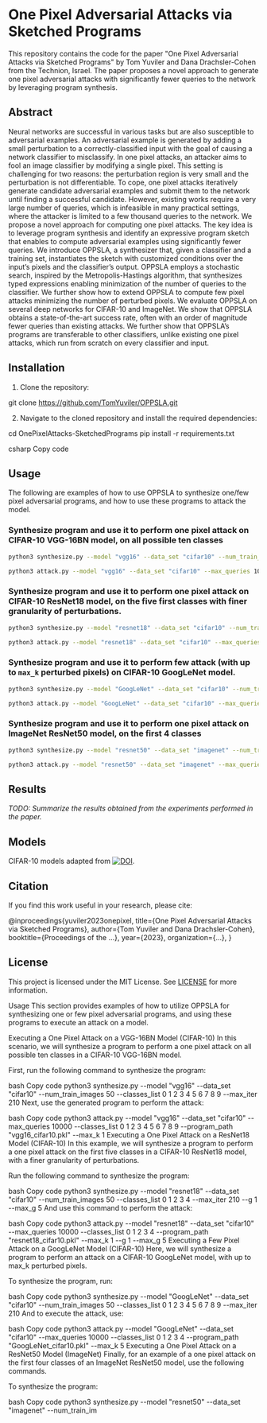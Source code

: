 # One Pixel Adversarial Attacks via Sketched Programs
This repository contains the code for the paper "One Pixel Adversarial Attacks via Sketched Programs" by Tom Yuviler and Dana Drachsler-Cohen from the Technion, Israel. The paper proposes a novel approach to generate one pixel adversarial attacks with significantly fewer queries to the network by leveraging program synthesis.

## Abstract

Neural networks are successful in various tasks but are also susceptible to adversarial examples. An adversarial
example is generated by adding a small perturbation to a correctly-classified input with the goal of causing
a network classifier to misclassify. In one pixel attacks, an attacker aims to fool an image classifier by
modifying a single pixel. This setting is challenging for two reasons: the perturbation region is very small and
the perturbation is not differentiable. To cope, one pixel attacks iteratively generate candidate adversarial
examples and submit them to the network until finding a successful candidate. However, existing works
require a very large number of queries, which is infeasible in many practical settings, where the attacker
is limited to a few thousand queries to the network. We propose a novel approach for computing one pixel
attacks. The key idea is to leverage program synthesis and identify an expressive program sketch that enables
to compute adversarial examples using significantly fewer queries. We introduce OPPSLA, a synthesizer
that, given a classifier and a training set, instantiates the sketch with customized conditions over the input’s
pixels and the classifier’s output. OPPSLA employs a stochastic search, inspired by the Metropolis-Hastings
algorithm, that synthesizes typed expressions enabling minimization of the number of queries to the classifier.
We further show how to extend OPPSLA to compute few pixel attacks minimizing the number of perturbed
pixels. We evaluate OPPSLA on several deep networks for CIFAR-10 and ImageNet. We show that OPPSLA
obtains a state-of-the-art success rate, often with an order of magnitude fewer queries than existing attacks.
We further show that OPPSLA’s programs are transferable to other classifiers, unlike existing one pixel attacks,
which run from scratch on every classifier and input.


## Installation

1. Clone the repository:

git clone https://github.com/TomYuviler/OPPSLA.git


2. Navigate to the cloned repository and install the required dependencies:

cd OnePixelAttacks-SketchedPrograms
pip install -r requirements.txt

csharp
Copy code

## Usage

The following are examples of how to use OPPSLA to synthesize one/few pixel adversarial programs, and how to use these programs to attack the model.
### Synthesize program and use it to perform one pixel attack on CIFAR-10 VGG-16BN model, on all possible ten classes 
```bash
python3 synthesize.py --model "vgg16" --data_set "cifar10" --num_train_images 50 --classes_list 0 1 2 3 4 5 6 7 8 9 --max_iter 210
```
```bash
python3 attack.py --model "vgg16" --data_set "cifar10" --max_queries 10000 --classes_list 0 1 2 3 4 5 6 7 8 9 --program_path "vgg16_cifar10.pkl" --max_k 1
```

### Synthesize program and use it to perform one pixel attack on CIFAR-10 ResNet18 model, on the five first classes with finer granularity of perturbations. 
```bash
python3 synthesize.py --model "resnet18" --data_set "cifar10" --num_train_images 50 --classes_list 0 1 2 3 4 --max_iter 210 --g 1 --max_g 5
```
```bash
python3 attack.py --model "resnet18" --data_set "cifar10" --max_queries 10000 --classes_list 0 1 2 3 4 --program_path "resnet18_cifar10.pkl" --max_k 1 --g 1 --max_g 5
```

### Synthesize program and use it to perform few attack (with up to ```max_k``` perturbed pixels) on CIFAR-10 GoogLeNet model. 
```bash
python3 synthesize.py --model "GoogLeNet" --data_set "cifar10" --num_train_images 50 --classes_list 0 1 2 3 4 5 6 7 8 9 --max_iter 210
```
```bash
python3 attack.py --model "GoogLeNet" --data_set "cifar10" --max_queries 10000 --classes_list 0 1 2 3 4 --program_path "GoogLeNet_cifar10.pkl" --max_k 5
```

### Synthesize program and use it to perform one pixel attack on ImageNet ResNet50 model, on the first 4 classes 
```bash
python3 synthesize.py --model "resnet50" --data_set "imagenet" --num_train_images 10 --classes_list 0 1 2 3 4 5 6 7 8 9 --max_iter 210 --imagenet_dir "imagenet_train"
```
```bash
python3 attack.py --model "resnet50" --data_set "imagenet" --max_queries 10000 --classes_list 0 1 2 3 --program_path "resnet_imagenet.pkl" --max_k 1 --imagenet_dir "imagenet_val"
```

## Results

_TODO: Summarize the results obtained from the experiments performed in the paper._

## Models
CIFAR-10 models adapted from [![DOI](https://zenodo.org/badge/doi/10.5281/zenodo.4431043.svg)](http://dx.doi.org/10.5281/zenodo.4431043). 

## Citation

If you find this work useful in your research, please cite:

@inproceedings{yuviler2023onepixel,
title={One Pixel Adversarial Attacks via Sketched Programs},
author={Tom Yuviler and Dana Drachsler-Cohen},
booktitle={Proceedings of the ...},
year={2023},
organization={...},
}


## License

This project is licensed under the MIT License. See [LICENSE](LICENSE) for more information.

Usage
This section provides examples of how to utilize OPPSLA for synthesizing one or few pixel adversarial programs, and using these programs to execute an attack on a model.

Executing a One Pixel Attack on a VGG-16BN Model (CIFAR-10)
In this scenario, we will synthesize a program to perform a one pixel attack on all possible ten classes in a CIFAR-10 VGG-16BN model.

First, run the following command to synthesize the program:

bash
Copy code
python3 synthesize.py --model "vgg16" --data_set "cifar10" --num_train_images 50 --classes_list 0 1 2 3 4 5 6 7 8 9 --max_iter 210
Next, use the generated program to perform the attack:

bash
Copy code
python3 attack.py --model "vgg16" --data_set "cifar10" --max_queries 10000 --classes_list 0 1 2 3 4 5 6 7 8 9 --program_path "vgg16_cifar10.pkl" --max_k 1
Executing a One Pixel Attack on a ResNet18 Model (CIFAR-10)
In this example, we will synthesize a program to perform a one pixel attack on the first five classes in a CIFAR-10 ResNet18 model, with a finer granularity of perturbations.

Run the following command to synthesize the program:

bash
Copy code
python3 synthesize.py --model "resnet18" --data_set "cifar10" --num_train_images 50 --classes_list 0 1 2 3 4 --max_iter 210 --g 1 --max_g 5
And use this command to perform the attack:

bash
Copy code
python3 attack.py --model "resnet18" --data_set "cifar10" --max_queries 10000 --classes_list 0 1 2 3 4 --program_path "resnet18_cifar10.pkl" --max_k 1 --g 1 --max_g 5
Executing a Few Pixel Attack on a GoogLeNet Model (CIFAR-10)
Here, we will synthesize a program to perform an attack on a CIFAR-10 GoogLeNet model, with up to max_k perturbed pixels.

To synthesize the program, run:

bash
Copy code
python3 synthesize.py --model "GoogLeNet" --data_set "cifar10" --num_train_images 50 --classes_list 0 1 2 3 4 5 6 7 8 9 --max_iter 210
And to execute the attack, use:

bash
Copy code
python3 attack.py --model "GoogLeNet" --data_set "cifar10" --max_queries 10000 --classes_list 0 1 2 3 4 --program_path "GoogLeNet_cifar10.pkl" --max_k 5
Executing a One Pixel Attack on a ResNet50 Model (ImageNet)
Finally, for an example of a one pixel attack on the first four classes of an ImageNet ResNet50 model, use the following commands.

To synthesize the program:

bash
Copy code
python3 synthesize.py --model "resnet50" --data_set "imagenet" --num_train_im
